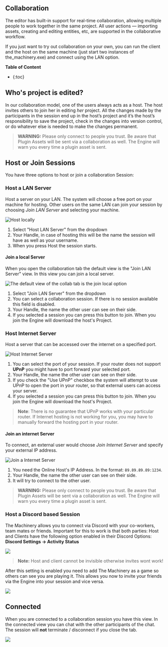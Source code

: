 ## Collaboration

The editor has built-in support for real-time collaboration, allowing multiple people to work
together in the same project. All user actions — importing assets, creating and editing entities,
etc, are supported in the collaborative workflow.

If you just want to try out collaboration on your own, you can run the client and the host on the
same machine (just start two instances of the_machinery.exe) and connect using the LAN option.

**Table of Content**

* {:toc}
## Who's project is edited?

In our collaboration model, one of the users always acts as a host. The host invites others to join her in editing *her* project. All the changes made by the participants in the session end up in the host’s project and it’s the host’s responsibility to save the project, check in the changes into version control, or do whatever else is needed to make the changes permanent.

> **WARNING:** Please only connect to people you trust. Be aware that Plugin Assets will be sent via a collaboration as well. The Engine will warn you every time a plugin asset is sent.

## Host or Join Sessions

You have three options to host or join a collaboration Session:

### Host a LAN Server

Host a server on your LAN. The system will choose a free port on your machine for hosting. Other users on the same LAN can join your session by choosing *Join LAN Server* and selecting your machine.

![Host locally](https://www.dropbox.com/s/0amm9km2jiejxx1/tm_guide_collab_host_local.png?dl=1)

1. Select "Host LAN Server" from the dropdown
2. Your Handle, in case of hosting this will be the name the session will have as well as your username.
3. When you press Host the session starts.

#### Join a local Server

When you open the collaboration tab the default view is the "Join LAN Server" view. In this view you can join a local server.

![The default view of the collab tab is the join local option](https://www.dropbox.com/s/1cx17p05swuu6mg/tm_guide_collab_join_local.png?dl=1)

1. Select "Join LAN Server" from the dropdown
2. You can select a collaboration session. If there is no session available this field is disabled.
3. Your Handle, the name the other user can see on their side.
4. If you selected a session you can press this button to join. When you join the Engine will download the host's Project.

### Host Internet Server

Host a server that can be accessed over the internet on a specified port.

![Host Internet Server](https://www.dropbox.com/s/q3q7ltunpqmepeq/tm_guide_collab_host_internet.png?dl=1)

1. You can select the port of your session. If your router does not support **UPnP** you might have to port forward your selected port.
2. Your Handle, the name the other user can see on their side.
3. If you check the "Use UPnP" checkbox the system will attempt to use UPnP to open the port in your router, so that external users can access your server.
4. If you selected a session you can press this button to join. When you join the Engine will download the host's Project.

> **Note**: There is no guarantee that UPnP works with your particular router. If Internet hosting is not working for you, you may have to manually forward the hosting port in your router.

#### Join an internet Server

To connect, an external user would choose *Join Internet Server* and specify your external IP address.

![Join a Internet Server](https://www.dropbox.com/s/n1fhqm7p3jr6yx8/tm_guide_collab_join_internet.png?dl=1)

1. You need the Online Host's IP Address. In the format: `89.89.89.89:1234`. 
2. Your Handle, the name the other user can see on their side.
3. It will try to connect to the other user.

> **WARNING:** Please only connect to people you trust. Be aware that Plugin Assets will be sent via a collaboration as well. The Engine will warn you every time a plugin asset is sent.



### Host a Discord based Session

The Machinery allows you to connect via Discord with your co-workers, team mates or friends. Important for this to work is that both parties: Host and Clients have the following option enabled in their Discord Options: **Discord Settings -> Activity Status**

![](https://media.discordapp.net/attachments/879451114355965973/879452121668407306/unknown.png)

> **Note:** Host and client cannot be invisible otherwise invites wont work!

After this setting is enabled you need to add The Machinery as a game so others can see you are playing it. This allows you now to invite your friends via the Engine into your session and vice versa.

![](https://www.dropbox.com/s/6e6lanbsz5etfkm/tm_guide_collab_discord_host.png?dl=1)

## Connected

When you are connected to a collaboration session you have this view. In the connected view you can chat with the other participants of the chat. The session will **not** terminate / disconnect if you close the tab.

![](https://www.dropbox.com/s/ehg9x2l8frvlo04/tm_guide_collab_connected.png?dl=1)
